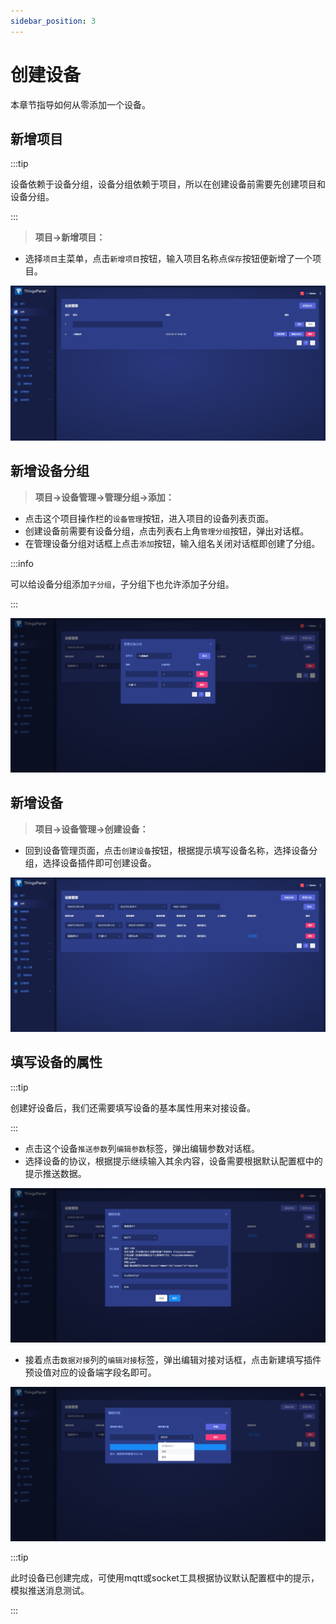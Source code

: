 ```yaml
---
sidebar_position: 3
---
```


# 创建设备

本章节指导如何从零添加一个设备。

## 新增项目

:::tip

设备依赖于设备分组，设备分组依赖于项目，所以在创建设备前需要先创建项目和设备分组。

:::
> **项目->新增项目：**

* 选择`项目`主菜单，点击`新增项目`按钮，输入项目名称点`保存`按钮便新增了一个项目。

![新增项目](image/create-device-1.jpeg)

## 新增设备分组

> **项目->设备管理->管理分组->添加：**

* 点击这个项目操作栏的`设备管理`按钮，进入项目的设备列表页面。
* 创建设备前需要有设备分组，点击列表右上角`管理分组`按钮，弹出对话框。
* 在管理设备分组对话框上点击`添加`按钮，输入组名关闭对话框即创建了分组。

:::info

可以给设备分组添加`子分组`，子分组下也允许添加子分组。

:::

![创建设备分组](image/create-device-2.jpeg)

## 新增设备

> **项目->设备管理->创建设备：**

* 回到设备管理页面，点击`创建设备`按钮，根据提示填写设备名称，选择设备分组，选择设备插件即可创建设备。

![创建设备](image/create-device-3.jpeg)

## 填写设备的属性

:::tip

创建好设备后，我们还需要填写设备的基本属性用来对接设备。

:::

* 点击这个设备`推送参数`列`编辑参数`标签，弹出编辑参数对话框。
* 选择设备的协议，根据提示继续输入其余内容，设备需要根据默认配置框中的提示推送数据。

![推送参数](image/create-device-4.jpeg)

* 接着点击`数据对接`列的`编辑对接`标签，弹出编辑对接对话框，点击新建填写插件预设值对应的设备端字段名即可。

![数据对接](image/create-device-5.jpeg)

:::tip

此时设备已创建完成，可使用mqtt或socket工具根据协议默认配置框中的提示，模拟推送消息测试。

:::

